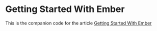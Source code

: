 # Getting Started With Ember

This is the companion code for the article [Getting Started With Ember]()

